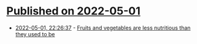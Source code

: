 # [Published on 2022-05-01](index.md)

* [2022-05-01, 22:26:37](https://news.ycombinator.com/item?id=31229335) - [Fruits and vegetables are less nutritious than they used to be](https://www.nationalgeographic.com/magazine/article/fruits-and-vegetables-are-less-nutritious-than-they-used-to-be)

